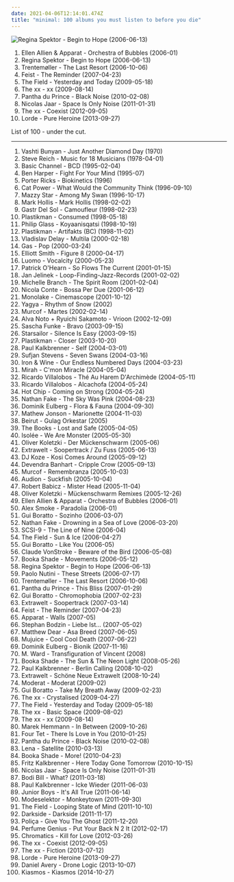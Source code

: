 ```yaml
---
date: 2021-04-06T12:14:01.474Z
title: "minimal: 100 albums you must listen to before you die"
---
```

![Regina Spektor - Begin to Hope (2006-06-13)](http://coverartarchive.org/release/7c48653c-8e50-4f8b-91a4-25321c500fed/25262967822-500.jpg "Regina Spektor - Begin to Hope (2006-06-13)")
<ol class="albums">
<li data-cover="http://coverartarchive.org/release/54d97e69-69cb-4d83-923b-adcb5179d2b9/3985038465-500.jpg" data-tags="electronic, minimal" role="button">Ellen Allien & Apparat - Orchestra of Bubbles (2006-01)</li>
<li data-cover="http://coverartarchive.org/release/7c48653c-8e50-4f8b-91a4-25321c500fed/25262967822-500.jpg" data-tags="female vocalists, indie, singer-songwriter" role="button">Regina Spektor - Begin to Hope (2006-06-13)</li>
<li data-cover="https://via.placeholder.com/450" data-tags="minimal, electronic" role="button">Trentemøller - The Last Resort (2006-10-06)</li>
<li data-cover="http://coverartarchive.org/release/805d6908-afee-3a49-b6e0-e9ca5ce6a452/16767229098-500.jpg" data-tags="indie, female vocalists, indie pop, female vocalist, pop, alternative, indie rock" role="button">Feist - The Reminder (2007-04-23)</li>
<li data-cover="https://img.discogs.com/v9UM7jRWJbd8nrXTdNxvlLLbTz4=/fit-in/600x542/filters:strip_icc():format(jpeg):mode_rgb():quality(90)/discogs-images/R-1746152-1420354574-8025.jpeg.jpg" data-tags="techno, minimal, minimal techno, idm, kompakt, luisterpaal" role="button">The Field - Yesterday and Today (2009-05-18)</li>
<li data-cover="http://coverartarchive.org/release/2d9f9aac-1884-3939-a3b7-01437151e495/7167631451-500.jpg" data-tags="indie" role="button">The xx - xx (2009-08-14)</li>
<li data-cover="http://coverartarchive.org/release/1c0cb4a3-0233-43de-9b81-8afe0f682b8b/16337903830-500.jpg" data-tags="electronic, techno, minimal, minimal techno, rough trade" role="button">Pantha du Prince - Black Noise (2010-02-08)</li>
<li data-cover="http://coverartarchive.org/release/d2022e3f-c22f-45c9-a1ab-4b2094d65719/23945397989-500.jpg" data-tags="electronic, electronica, minimal" role="button">Nicolas Jaar - Space Is Only Noise (2011-01-31)</li>
<li data-cover="http://coverartarchive.org/release/bd33b592-9208-49e5-b0dc-fec799689a5c/3325563092-500.jpg" data-tags="indie, electronic" role="button">The xx - Coexist (2012-09-05)</li>
<li data-cover="http://coverartarchive.org/release/5f62ee6d-c5a7-4455-bfff-60e085d98f8a/10040947831-500.jpg" data-tags="indie pop" role="button">Lorde - Pure Heroine (2013-09-27)</li>
</ol>
List of 100 - under the cut.
<!-- more -->

_________________

<ol class="albums">
<li data-cover="https://img.discogs.com/2x-W2u8k9mU9yX_EUoj7jyLfKac=/fit-in/600x600/filters:strip_icc():format(jpeg):mode_rgb():quality(90)/discogs-images/R-640394-1504973916-3642.jpeg.jpg" data-tags="folk, female vocalists, indie, alternative" role="button">
Vashti Bunyan - Just Another Diamond Day (1970)
</li>
<li data-cover="http://coverartarchive.org/release/d20a18df-c71f-484c-8d41-fdea1abb1f26/18584699933-500.jpg" data-tags="minimalism" role="button">
Steve Reich - Music for 18 Musicians (1978-04-01)
</li>
<li data-cover="http://coverartarchive.org/release/56a05885-5961-3073-ba52-73821983c2e5/21512115727-500.jpg" data-tags="techno, minimal" role="button">
Basic Channel - BCD (1995-02-04)
</li>
<li data-cover="http://coverartarchive.org/release/ce04d4ed-9cda-4d1d-8304-33f143db0b6a/6375099104-500.jpg" data-tags="blues, rock, acoustic" role="button">
Ben Harper - Fight For Your Mind (1995-07)
</li>
<li data-cover="http://coverartarchive.org/release/feb53672-0025-479a-83b5-959419c31162/4353733802-500.jpg" data-tags="electronic, techno, minimal, dub techno, porter ricks" role="button">
Porter Ricks - Biokinetics (1996)
</li>
<li data-cover="http://coverartarchive.org/release/cb552dc7-b0fe-4bcd-b864-1b3940baee8c/6010090362-500.jpg" data-tags="indie, female vocalists, female, alternative, indie rock, female singers, pop, rock, alternative rock, indie pop, female vocals, female vocalist, female voices, girls, indie-rock, female artists, female vocal, indie-pop, love song" role="button">
Cat Power - What Would the Community Think (1996-09-10)
</li>
<li data-cover="http://coverartarchive.org/release/3ee6bd30-4a23-40cb-9958-d0c321ccdff3/17361537089-500.jpg" data-tags="female vocalists, indie, alternative, alternative rock, indie rock, indie pop, female singers, female, pop, rock, girls, indie-rock, female vocals, female vocalist, female artists, female vocal, female voices, indie-pop" role="button">
Mazzy Star - Among My Swan (1996-10-17)
</li>
<li data-cover="https://img.discogs.com/cKxp04B3FUpkkN8mBZD5TG9HnDY=/fit-in/600x609/filters:strip_icc():format(jpeg):mode_rgb():quality(90)/discogs-images/R-385383-1493860512-1421.jpeg.jpg" data-tags="experimental, post-rock" role="button">
Mark Hollis - Mark Hollis (1998-02-02)
</li>
<li data-cover="https://img.discogs.com/qM9G6ebeE5j65uldQXIspxQappQ=/fit-in/598x598/filters:strip_icc():format(jpeg):mode_rgb():quality(90)/discogs-images/R-50293-1308899532.jpeg.jpg" data-tags="minimal, perfection, grapefruits and limes" role="button">
Gastr Del Sol - Camoufleur (1998-02-23)
</li>
<li data-cover="https://img.discogs.com/CBqw4HpKyLGGzCwNOFy8AKp_BUk=/fit-in/600x530/filters:strip_icc():format(jpeg):mode_rgb():quality(90)/discogs-images/R-296119-1255267771.jpeg.jpg" data-tags="minimal, minimal techno" role="button">
Plastikman - Consumed (1998-05-18)
</li>
<li data-cover="http://coverartarchive.org/release/4384b7ba-b7ab-3ffe-96a0-409d9128ce02/5874879149-500.jpg" data-tags="soundtrack, minimalism" role="button">
Philip Glass - Koyaanisqatsi (1998-10-19)
</li>
<li data-cover="https://via.placeholder.com/450" data-tags="minimal" role="button">
Plastikman - Artifakts (BC) (1998-11-02)
</li>
<li data-cover="http://coverartarchive.org/release/5e4df9cd-8d47-30ee-8dd0-ac9bf6222ddf/10342361630-500.jpg" data-tags="electronic, glitch, minimal" role="button">
Vladislav Delay - Multila (2000-02-18)
</li>
<li data-cover="https://img.discogs.com/gwvTAGoveHSOzhxtgiAKFwEUUGM=/fit-in/600x600/filters:strip_icc():format(jpeg):mode_rgb():quality(90)/discogs-images/R-9919962-1488561686-5945.jpeg.jpg" data-tags="ambient" role="button">
Gas - Pop (2000-03-24)
</li>
<li data-cover="http://coverartarchive.org/release/8bc521b4-57af-4b4c-88a1-ad214c9c6516/9560550155-500.jpg" data-tags="singer-songwriter, indie" role="button">
Elliott Smith - Figure 8 (2000-04-17)
</li>
<li data-cover="http://coverartarchive.org/release/83989bd9-e1bb-4d46-a23f-db62e29ffae1/8216806379-500.jpg" data-tags="microhouse, minimal" role="button">
Luomo - Vocalcity (2000-05-23)
</li>
<li data-cover="http://coverartarchive.org/release/2b8c13dd-ccec-4193-86af-58876ed73a9e/15007779536-500.jpg" data-tags="electronic, meditative, visions, atmospheric ambient" role="button">
Patrick O'Hearn - So Flows The Current (2001-01-15)
</li>
<li data-cover="http://coverartarchive.org/release/0a037803-a0b2-4c0a-9364-6371b92c48c7/21363890402-500.jpg" data-tags="minimal, glitch" role="button">
Jan Jelinek - Loop-Finding-Jazz-Records (2001-02-02)
</li>
<li data-cover="https://img.discogs.com/QAJyR3xo7g58gdy3b0cITNQ03Jk=/fit-in/600x556/filters:strip_icc():format(jpeg):mode_rgb():quality(90)/discogs-images/R-1334741-1219521254.jpeg.jpg" data-tags="pop" role="button">
Michelle Branch - The Spirit Room (2001-02-04)
</li>
<li data-cover="http://coverartarchive.org/release/96fe63e2-7ded-4b69-a79d-b7ff407dcd69/17622833440-500.jpg" data-tags="jazz, nu jazz, bossa nova" role="button">
Nicola Conte - Bossa Per Due (2001-06-12)
</li>
<li data-cover="http://coverartarchive.org/release/168ccfd0-da6d-4eed-9b58-6427047f3c05/6565463243-500.jpg" data-tags="electronic, minimal, minimal techno" role="button">
Monolake - Cinemascope (2001-10-12)
</li>
<li data-cover="http://coverartarchive.org/release/cf6af256-9114-452c-a699-f7103285cbfc/11692310343-500.jpg" data-tags="ambient, minimal, winter" role="button">
Yagya - Rhythm of Snow (2002)
</li>
<li data-cover="http://coverartarchive.org/release/f037916d-4381-4c39-8182-8edeb5ec2333/28606472142-500.jpg" data-tags="electronic, ambient" role="button">
Murcof - Martes (2002-02-14)
</li>
<li data-cover="http://coverartarchive.org/release/d8435025-4b43-4da9-bd8d-ad37748e0acf/13114830432-500.jpg" data-tags="minimal" role="button">
Alva Noto + Ryuichi Sakamoto - Vrioon (2002-12-09)
</li>
<li data-cover="https://img.discogs.com/1Y7Mz0peASoouiR_LWTaREIRKiQ=/fit-in/600x593/filters:strip_icc():format(jpeg):mode_rgb():quality(90)/discogs-images/R-42296-1294263771.jpeg.jpg" data-tags="minimal" role="button">
Sascha Funke - Bravo (2003-09-15)
</li>
<li data-cover="https://img.discogs.com/-mn5m6C8PS1GcbLRs7crnsvmqq0=/fit-in/600x600/filters:strip_icc():format(jpeg):mode_rgb():quality(90)/discogs-images/R-7098914-1433699223-2052.jpeg.jpg" data-tags="britpop, indie rock" role="button">
Starsailor - Silence Is Easy (2003-09-15)
</li>
<li data-cover="https://img.discogs.com/nGMB_K3BbIMnC9Xf3mJtXMLTgZY=/fit-in/600x624/filters:strip_icc():format(jpeg):mode_rgb():quality(90)/discogs-images/R-2260-1578939704-7048.jpeg.jpg" data-tags="minimal techno" role="button">
Plastikman - Closer (2003-10-20)
</li>
<li data-cover="http://coverartarchive.org/release/3708b351-0680-45a8-a3a6-8776133bd79e/7739562068-500.jpg" data-tags="electronic, techno, minimal" role="button">
Paul Kalkbrenner - Self (2004-03-01)
</li>
<li data-cover="https://img.discogs.com/m0fgdWmyM4wTAr76YR_8WWo8On0=/fit-in/373x369/filters:strip_icc():format(jpeg):mode_rgb():quality(90)/discogs-images/R-5218555-1387813137-1639.jpeg.jpg" data-tags="indie, folk" role="button">
Sufjan Stevens - Seven Swans (2004-03-16)
</li>
<li data-cover="https://img.discogs.com/OVJ1kObTaUzbns3_1UIBUPftwJ8=/fit-in/600x600/filters:strip_icc():format(jpeg):mode_rgb():quality(90)/discogs-images/R-484100-1318784010.jpeg.jpg" data-tags="folk" role="button">
Iron & Wine - Our Endless Numbered Days (2004-03-23)
</li>
<li data-cover="https://img.discogs.com/kqYj4ochAeSGmKUFfOnxgKhxmf0=/fit-in/475x422/filters:strip_icc():format(jpeg):mode_rgb():quality(90)/discogs-images/R-525696-1285843401.jpeg.jpg" data-tags="indie, female vocalists, female, indie pop, rock, indie rock, female vocalist, pop, alternative, alternative rock, girls, indie-rock, female vocals, female artists, female vocal, female voices, female singers, indie-pop, love song" role="button">
Mirah - C'mon Miracle (2004-05-04)
</li>
<li data-cover="https://via.placeholder.com/450" data-tags="minimal" role="button">
Ricardo Villalobos - Thé Au Harem D'Archimède (2004-05-11)
</li>
<li data-cover="http://coverartarchive.org/release/1d2e508d-a47c-4c8d-b030-93f08b9dd5aa/28509218674-500.jpg" data-tags="minimal, minimal techno" role="button">
Ricardo Villalobos - Alcachofa (2004-05-24)
</li>
<li data-cover="http://coverartarchive.org/release/2079f767-51df-45bf-8c56-86faf2f7286e/4645426278-500.jpg" data-tags="electronic, electronica" role="button">
Hot Chip - Coming on Strong (2004-05-24)
</li>
<li data-cover="https://via.placeholder.com/450" data-tags="minimal" role="button">
Nathan Fake - The Sky Was Pink (2004-08-23)
</li>
<li data-cover="http://coverartarchive.org/release/bf35338e-157c-44f5-98a3-f2483e474c04/26411254851-500.jpg" data-tags="minimal, minimal techno, electronic" role="button">
Dominik Eulberg - Flora & Fauna (2004-09-30)
</li>
<li data-cover="https://img.discogs.com/tWpzVn3s7OCXwKavuy1RRzbzYEk=/fit-in/600x600/filters:strip_icc():format(jpeg):mode_rgb():quality(90)/discogs-images/R-2699079-1413714535-2207.jpeg.jpg" data-tags="minimal, music for robots" role="button">
Mathew Jonson - Marionette (2004-11-03)
</li>
<li data-cover="https://img.discogs.com/PD-7ipbDqLRiHS2eIae_5OmrkvI=/fit-in/600x600/filters:strip_icc():format(jpeg):mode_rgb():quality(90)/discogs-images/R-4279031-1360520797-9582.jpeg.jpg" data-tags="folk, indie" role="button">
Beirut - Gulag Orkestar (2005)
</li>
<li data-cover="http://coverartarchive.org/release/5768327e-cb12-3468-b383-db13f9591a03/11349737637-500.jpg" data-tags="electronic, experimental, avantgardener, avantgarde" role="button">
The Books - Lost and Safe (2005-04-05)
</li>
<li data-cover="https://img.discogs.com/miSQF1ZEr8MuVJ4BUikC7w0adAM=/fit-in/600x597/filters:strip_icc():format(jpeg):mode_rgb():quality(90)/discogs-images/R-458743-1504905798-8860.jpeg.jpg" data-tags="electronic, minimal" role="button">
Isolée - We Are Monster (2005-05-30)
</li>
<li data-cover="https://img.discogs.com/6Ttp5OPuMz_hxK-8mw_vP3t0A70=/fit-in/454x454/filters:strip_icc():format(jpeg):mode_rgb():quality(90)/discogs-images/R-469993-1118248432.jpg.jpg" data-tags="electronic, techno, minimal" role="button">
Oliver Koletzki - Der Mückenschwarm (2005-06)
</li>
<li data-cover="http://coverartarchive.org/release/d3ff0522-15e9-4cad-a834-0b8deb71e74c/6479493393-500.jpg" data-tags="minimal, electronic, electro, minimal techno" role="button">
Extrawelt - Soopertrack / Zu Fuss (2005-06-13)
</li>
<li data-cover="http://coverartarchive.org/release/d8ebf515-a038-449b-9924-cf1d047b6845/7975007770-500.jpg" data-tags="minimal" role="button">
DJ Koze - Kosi Comes Around (2005-09-12)
</li>
<li data-cover="https://img.discogs.com/anzSGKFBMIcDM4gL8mANEVa6RAs=/fit-in/433x430/filters:strip_icc():format(jpeg):mode_rgb():quality(90)/discogs-images/R-1194124-1608722085-6124.jpeg.jpg" data-tags="folk" role="button">
Devendra Banhart - Cripple Crow (2005-09-13)
</li>
<li data-cover="http://coverartarchive.org/release/94f09962-8981-4bd6-a833-5630378ecbc9/13277619955-500.jpg" data-tags="electronica, ambient" role="button">
Murcof - Remembranza (2005-10-03)
</li>
<li data-cover="http://coverartarchive.org/release/87f100f6-f64a-44c5-ab88-bfe207dbb10b/8152490879-500.jpg" data-tags="minimal, electronic" role="button">
Audion - Suckfish (2005-10-04)
</li>
<li data-cover="https://img.discogs.com/OadjJ860wTDjSM64syba3Esh-_8=/fit-in/500x500/filters:strip_icc():format(jpeg):mode_rgb():quality(90)/discogs-images/R-14236527-1570450856-1614.jpeg.jpg" data-tags="minimal" role="button">
Robert Babicz - Mister Head (2005-11-04)
</li>
<li data-cover="https://via.placeholder.com/450" data-tags="minimal" role="button">
Oliver Koletzki - Mückenschwarm Remixes (2005-12-26)
</li>
<li data-cover="http://coverartarchive.org/release/54d97e69-69cb-4d83-923b-adcb5179d2b9/3985038465-500.jpg" data-tags="electronic, minimal" role="button">
Ellen Allien & Apparat - Orchestra of Bubbles (2006-01)
</li>
<li data-cover="https://via.placeholder.com/450" data-tags="minimal" role="button">
Alex Smoke - Paradolia (2006-01)
</li>
<li data-cover="https://img.discogs.com/cfc9e7fd50d7c9c08931869b95f6849a01d0635d/images/spacer.gif" data-tags="minimal, electronic" role="button">
Gui Boratto - Sozinho (2006-03-07)
</li>
<li data-cover="http://coverartarchive.org/release/1c3faf09-e157-36c1-8e07-5b376ea6eae6/2838812727-500.jpg" data-tags="minimal" role="button">
Nathan Fake - Drowning in a Sea of Love (2006-03-20)
</li>
<li data-cover="https://via.placeholder.com/450" data-tags="minimal" role="button">
SCSI-9 - The Line of Nine (2006-04)
</li>
<li data-cover="https://img.discogs.com/_fE394TED48YHcujtOfuZqzMynM=/fit-in/450x450/filters:strip_icc():format(jpeg):mode_rgb():quality(90)/discogs-images/R-3850383-1347381209-7086.jpeg.jpg" data-tags="electronic" role="button">
The Field - Sun & Ice (2006-04-27)
</li>
<li data-cover="http://coverartarchive.org/release/f456f5e8-bbc7-477e-85a6-bc6639bfd9f0/10887019108-500.jpg" data-tags="house, minimal" role="button">
Gui Boratto - Like You (2006-05)
</li>
<li data-cover="https://img.discogs.com/E-z4K99rl4NcZhOc6WyDFrzHU7s=/fit-in/600x600/filters:strip_icc():format(jpeg):mode_rgb():quality(90)/discogs-images/R-729757-1183562328.jpeg.jpg" data-tags="techno, minimal" role="button">
Claude VonStroke - Beware of the Bird (2006-05-08)
</li>
<li data-cover="http://coverartarchive.org/release/5c89b423-8b51-4532-a5e6-2e077a76d6ed/3201197255-500.jpg" data-tags="electronic, electro, minimal" role="button">
Booka Shade - Movements (2006-05-12)
</li>
<li data-cover="http://coverartarchive.org/release/7c48653c-8e50-4f8b-91a4-25321c500fed/25262967822-500.jpg" data-tags="female vocalists, indie, singer-songwriter" role="button">
Regina Spektor - Begin to Hope (2006-06-13)
</li>
<li data-cover="http://coverartarchive.org/release/0f6aee88-6d56-34d2-a628-eead929a45e3/6358999364-500.jpg" data-tags="pop, singer-songwriter, indie" role="button">
Paolo Nutini - These Streets (2006-07-17)
</li>
<li data-cover="https://via.placeholder.com/450" data-tags="minimal, electronic" role="button">
Trentemøller - The Last Resort (2006-10-06)
</li>
<li data-cover="http://coverartarchive.org/release/6259e1a7-c5c9-4f26-8dd5-f10e3b277803/2850757292-500.jpg" data-tags="minimal" role="button">
Pantha du Prince - This Bliss (2007-01-29)
</li>
<li data-cover="http://coverartarchive.org/release/5f25c249-5bbf-442a-b937-abb6c41973a9/4164610298-500.jpg" data-tags="minimal" role="button">
Gui Boratto - Chromophobia (2007-02-23)
</li>
<li data-cover="https://img.discogs.com/OHjLBybbfnlzpvsRZklXpjBw9UE=/fit-in/600x600/filters:strip_icc():format(jpeg):mode_rgb():quality(90)/discogs-images/R-735479-1550615717-2469.jpeg.jpg" data-tags="electronic, electro, techno, minimal, minimal techno, progressive" role="button">
Extrawelt - Soopertrack (2007-03-14)
</li>
<li data-cover="http://coverartarchive.org/release/805d6908-afee-3a49-b6e0-e9ca5ce6a452/16767229098-500.jpg" data-tags="indie, female vocalists, indie pop, female vocalist, pop, alternative, indie rock" role="button">
Feist - The Reminder (2007-04-23)
</li>
<li data-cover="https://via.placeholder.com/450" data-tags="idm, electronica" role="button">
Apparat - Walls (2007-05)
</li>
<li data-cover="https://via.placeholder.com/450" data-tags="minimal techno" role="button">
Stephan Bodzin - Liebe Ist... (2007-05-02)
</li>
<li data-cover="http://coverartarchive.org/release/68f7baef-a81d-45fc-b3c5-869cfa9ef51e/8152110631-500.jpg" data-tags="electronic" role="button">
Matthew Dear - Asa Breed (2007-06-05)
</li>
<li data-cover="http://coverartarchive.org/release/ab238b2a-c7c8-49b1-b5b0-caa9bd85dd29/4431938009-500.jpg" data-tags="experimental, idm, minimal" role="button">
Mujuice - Cool Cool Death (2007-06-22)
</li>
<li data-cover="http://coverartarchive.org/release/85d1196a-3ab8-462f-8a4e-c3e7baab93c4/12705761849-500.jpg" data-tags="minimal" role="button">
Dominik Eulberg - Bionik (2007-11-16)
</li>
<li data-cover="https://img.discogs.com/vxJaH8x8RTd8dOVYRkA24V2jWaM=/fit-in/590x598/filters:strip_icc():format(jpeg):mode_rgb():quality(90)/discogs-images/R-671642-1260644338.jpeg.jpg" data-tags="folk, singer-songwriter" role="button">
M. Ward - Transfiguration of Vincent (2008)
</li>
<li data-cover="https://via.placeholder.com/450" data-tags="minimal, electronic" role="button">
Booka Shade - The Sun & The Neon Light (2008-05-26)
</li>
<li data-cover="http://coverartarchive.org/release/3beed398-780c-401f-b588-d29178e6862c/2178317994-500.jpg" data-tags="soundtrack, electronic, techno, minimal techno" role="button">
Paul Kalkbrenner - Berlin Calling (2008-10-02)
</li>
<li data-cover="http://coverartarchive.org/release/a82126c3-447c-46f2-b91a-3acbc660a736/6462956973-500.jpg" data-tags="minimal" role="button">
Extrawelt - Schöne Neue Extrawelt (2008-10-24)
</li>
<li data-cover="http://coverartarchive.org/release/e74b4ee5-8c1e-44fd-89ca-e680dd568711/1655559415-500.jpg" data-tags="techno, idm" role="button">
Moderat - Moderat (2009-02)
</li>
<li data-cover="http://coverartarchive.org/release/4386b945-5fb5-3421-b210-e15474089938/4164621033-500.jpg" data-tags="techno, electronic" role="button">
Gui Boratto - Take My Breath Away (2009-02-23)
</li>
<li data-cover="http://coverartarchive.org/release/4d7a9a46-837d-4edb-80a5-06457ca98190/18117356933-500.jpg" data-tags="electronic, remix" role="button">
The xx - Crystalised (2009-04-27)
</li>
<li data-cover="https://img.discogs.com/v9UM7jRWJbd8nrXTdNxvlLLbTz4=/fit-in/600x542/filters:strip_icc():format(jpeg):mode_rgb():quality(90)/discogs-images/R-1746152-1420354574-8025.jpeg.jpg" data-tags="techno, minimal, minimal techno, idm, kompakt, luisterpaal" role="button">
The Field - Yesterday and Today (2009-05-18)
</li>
<li data-cover="http://coverartarchive.org/release/fb255c42-b7da-4829-957b-83536a955ca9/22773473185-500.jpg" data-tags="electronic, indie, alternative, remix" role="button">
The xx - Basic Space (2009-08-02)
</li>
<li data-cover="http://coverartarchive.org/release/2d9f9aac-1884-3939-a3b7-01437151e495/7167631451-500.jpg" data-tags="indie" role="button">
The xx - xx (2009-08-14)
</li>
<li data-cover="https://via.placeholder.com/450" data-tags="minimal" role="button">
Marek Hemmann - In Between (2009-10-26)
</li>
<li data-cover="http://coverartarchive.org/release/8b2abdde-9acb-44dd-84de-42592224123a/21122160818-500.jpg" data-tags="idm, electronic" role="button">
Four Tet - There Is Love in You (2010-01-25)
</li>
<li data-cover="http://coverartarchive.org/release/1c0cb4a3-0233-43de-9b81-8afe0f682b8b/16337903830-500.jpg" data-tags="electronic, techno, minimal, minimal techno, rough trade" role="button">
Pantha du Prince - Black Noise (2010-02-08)
</li>
<li data-cover="https://img.discogs.com/EyE6WzAJ3yPxoqVHnWLdmmBbeyE=/fit-in/600x600/filters:strip_icc():format(jpeg):mode_rgb():quality(90)/discogs-images/R-4420330-1530364845-6925.jpeg.jpg" data-tags="lena" role="button">
Lena - Satellite (2010-03-13)
</li>
<li data-cover="http://coverartarchive.org/release/f94c8e34-1c57-4f83-b6bb-f1095aee51f7/12501105197-500.jpg" data-tags="techno, minimal, electronic" role="button">
Booka Shade - More! (2010-04-23)
</li>
<li data-cover="http://coverartarchive.org/release/8aa7e7a2-d6f1-4627-83d7-4ab7b9a63dcc/4931837965-500.jpg" data-tags="minimal" role="button">
Fritz Kalkbrenner - Here Today Gone Tomorrow (2010-10-15)
</li>
<li data-cover="http://coverartarchive.org/release/d2022e3f-c22f-45c9-a1ab-4b2094d65719/23945397989-500.jpg" data-tags="electronic, electronica, minimal" role="button">
Nicolas Jaar - Space Is Only Noise (2011-01-31)
</li>
<li data-cover="https://via.placeholder.com/450" data-tags="minimal, pinossa soittimen vieressa" role="button">
Bodi Bill - What? (2011-03-18)
</li>
<li data-cover="http://coverartarchive.org/release/dea95d67-cf54-472c-807e-55c7d03b436a/2178302965-500.jpg" data-tags="minimal" role="button">
Paul Kalkbrenner - Icke Wieder (2011-06-03)
</li>
<li data-cover="https://img.discogs.com/ytbgbIEY2PduHyxuc6jlyLUufTM=/fit-in/600x600/filters:strip_icc():format(jpeg):mode_rgb():quality(90)/discogs-images/R-4546400-1370714661-1858.jpeg.jpg" data-tags="chillout, electronic, electropop, indie, indie electronic, indietronica, minimal, canadian, synthpop, alternative dance, synth-pop, domino, stealth, de cumparat" role="button">
Junior Boys - It's All True (2011-06-14)
</li>
<li data-cover="http://coverartarchive.org/release/313362c0-0f9f-4559-8337-8daf9a640d56/5275367063-500.jpg" data-tags="idm, experimental, techno" role="button">
Modeselektor - Monkeytown (2011-09-30)
</li>
<li data-cover="http://coverartarchive.org/release/ab007771-0fcf-4bc1-9f62-9a46e986278f/4853071277-500.jpg" data-tags="electronic" role="button">
The Field - Looping State of Mind (2011-10-10)
</li>
<li data-cover="https://img.discogs.com/XNB5cRa3Yr_ztHNSSiqXUQHOwqs=/fit-in/339x339/filters:strip_icc():format(jpeg):mode_rgb():quality(90)/discogs-images/R-3818700-1345635944-6929.jpeg.jpg" data-tags="electronic, sacramento" role="button">
Darkside - Darkside (2011-11-17)
</li>
<li data-cover="http://coverartarchive.org/release/9bfd9370-b960-4ddb-9c74-20504cb5cc8e/3615163678-500.jpg" data-tags="indie" role="button">
Poliça - Give You The Ghost (2011-12-20)
</li>
<li data-cover="https://img.discogs.com/9A1u-YB8JBJws-qW94NDEiN9vC0=/fit-in/225x224/filters:strip_icc():format(jpeg):mode_rgb():quality(90)/discogs-images/R-3457279-1344583999-5359.jpeg.jpg" data-tags="singer-songwriter" role="button">
Perfume Genius - Put Your Back N 2 It (2012-02-17)
</li>
<li data-cover="http://coverartarchive.org/release/cce19567-04a2-47df-95fb-7101c51b8d54/1852737642-500.jpg" data-tags="electronic" role="button">
Chromatics - Kill for Love (2012-03-26)
</li>
<li data-cover="http://coverartarchive.org/release/bd33b592-9208-49e5-b0dc-fec799689a5c/3325563092-500.jpg" data-tags="indie, electronic" role="button">
The xx - Coexist (2012-09-05)
</li>
<li data-cover="http://coverartarchive.org/release/910f52ac-6f28-4ea3-9946-c10526357f18/24086155537-500.jpg" data-tags="electronic, indie, alternative, indie pop, indie rock, post-punk, minimal, dream pop, lush, minimal pop" role="button">
The xx - Fiction (2013-07-12)
</li>
<li data-cover="http://coverartarchive.org/release/5f62ee6d-c5a7-4455-bfff-60e085d98f8a/10040947831-500.jpg" data-tags="indie pop" role="button">
Lorde - Pure Heroine (2013-09-27)
</li>
<li data-cover="http://coverartarchive.org/release/439a15ad-b0f4-46a9-bd7a-923e2af1283f/5446427490-500.jpg" data-tags="house, idm" role="button">
Daniel Avery - Drone Logic (2013-10-07)
</li>
<li data-cover="http://coverartarchive.org/release/dac46d09-412c-4e23-a3a6-9348ec554d7e/8779262560-500.jpg" data-tags="techno, icelandic" role="button">
Kiasmos - Kiasmos (2014-10-27)
</li>
</ol>